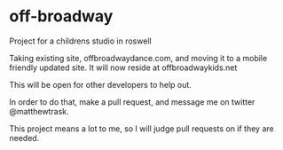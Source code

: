 off-broadway
============

Project for a childrens studio in roswell

Taking existing site, offbroadwaydance.com, and moving it to a mobile friendly updated site. It will now reside at offbroadwaykids.net

This will be open for other developers to help out. 

In order to do that, make a pull request, and message me on twitter @matthewtrask. 

This project means a lot to me, so I will judge pull requests on if they are needed. 

